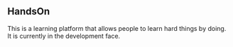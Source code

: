 ## HandsOn

This is a learning platform that allows people to learn hard things by doing. It is currently in the development face.
